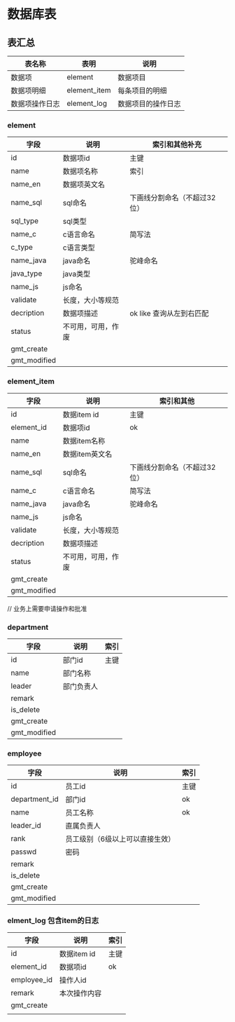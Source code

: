 # 数据库表

## 表汇总

| 表名称         | 表明         | 说明               |
| -------------- | ------------ | ------------------ |
| 数据项         | element      | 数据项目           |
| 数据项明细     | element_item | 每条项目的明细     |
| 数据项操作日志 | element_log  | 数据项目的操作日志 |

### element

| 字段         | 说明               | 索引和其他补充               |
| ------------ | ------------------ | ---------------------------- |
| id           | 数据项id           | 主键                         |
| name         | 数据项名称         | 索引                         |
| name_en      | 数据项英文名       |                              |
| name_sql     | sql命名            | 下画线分割命名（不超过32位） |
| sql_type     | sql类型            | |
| name_c       | c语言命名          | 简写法                       |
| c_type       | c语言类型          | |
| name_java    | java命名           | 驼峰命名                     |
| java_type    | java类型           | |
| name_js      | js命名             |                              |
| validate | 长度，大小等规范 | |
| decription   | 数据项描述         | ok like 查询从左到右匹配     |
| status       | 不可用，可用，作废 |                              |
| gmt_create   |                    |                              |
| gmt_modified |                    |                              |

### element_item

| 字段         | 说明               | 索引和其他                   |
| ------------ | ------------------ | ---------------------------- |
| id           | 数据item id        | 主键                         |
| element_id   | 数据项id           | ok                           |
| name         | 数据item名称       |                              |
| name_en      | 数据item英文名     |                              |
| name_sql     | sql命名            | 下画线分割命名（不超过32位） |
| name_c       | c语言命名          | 简写法                       |
| name_java    | java命名           | 驼峰命名                     |
| name_js      | js命名             |                              |
| validate     | 长度，大小等规范   |                              |
| decription   | 数据项描述         |                              |
| status       | 不可用，可用，作废 |                              |
| gmt_create   |                    |                              |
| gmt_modified |                    |                              |

// 业务上需要申请操作和批准

### department

| 字段         | 说明       | 索引 |
| ------------ | ---------- | ---- |
| id           | 部门id     | 主键 |
| name         | 部门名称   |      |
| leader       | 部门负责人 |      |
| remark       |            |      |
| is_delete    |            |      |
| gmt_create   |            |      |
| gmt_modified |            |      |

### employee

| 字段          | 说明                            | 索引 |
| ------------- | ------------------------------- | ---- |
| id            | 员工id                          | 主键 |
| department_id | 部门id                          | ok   |
| name          | 员工名称                        | ok   |
| leader_id     | 直属负责人                      |      |
| rank          | 员工级别（6级以上可以直接生效） |      |
| passwd        | 密码                            |      |
| remark        |                                 |      |
| is_delete     |                                 |      |
| gmt_create    |                                 |      |
| gmt_modified  |                                 |      |

### elment_log 包含item的日志

| 字段        | 说明         | 索引 |
| ----------- | ------------ | ---- |
| id          | 数据item id  | 主键 |
| element_id  | 数据项id     | ok   |
| employee_id | 操作人id     |      |
| remark      | 本次操作内容 |      |
| gmt_create  |              |      |
|             |              |      |